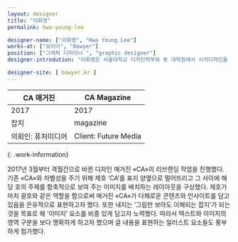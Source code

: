 ```yaml
---
layout: designer
title: "이화영"
permalink: hwa-young-lee

designer-name: ["이화영", "Hwa Young Lee"]
works-at: ["보이어", "Bowyer"]
position: ["그래픽 디자이너 ", "graphic designer"]
designer-introdution: "이화영은 서울대학교 디자인학부와 동 대학원에서 시각디자인을 전공했다. 2014년부터 스튜디오 플랏의 멤버로 활동하다 2016년 디자이너 황상준과 함께 보이어를 설립했다. 보이어는 문화예술과 관련된 홍보물과 크고 작은 상업 프로젝트 및 브랜딩, 인쇄, 제품 디자인 등 폭넓은 분야를 다루고 있다."

designer-site: [ bowyer.kr ]
---
```


| CA 매거진 | CA Magazine |
|----------------|----------------|
| 2017 | 2017 |
| 잡지 | magazine |
| 의뢰인: 퓨처미디어 | Client: Future Media |
{: .work-information}

2017년 3월부터 격월간으로 바뀐 디자인 매거진 «CA»의 리브랜딩 작업을 진행했다. 기존 «CA»와 차별성을 주기 위해 제호 ‘CA’를 표지 양옆으로 떨어뜨리고 그 사이에 해당 호의 주제를 함축적으로 보여 주는 이미지를 배치하는 레이아웃을 구상했다. 제호가 마치 괄호와 같은 역할을 함으로써 매거진 «CA»가 다채로운 콘텐츠와 인사이트를 담고 있음을 은유적으로 표현하고자 했다. 또한 내지는 ‘그림만 보아도 이해되는 잡지’가 되는 것을 목표로 해 ‘이미지’ 요소를 비중 있게 담고자 노력했다. 따라서 텍스트와 이미지의 영역 구분을 보다 명확하게 하고자 했으며 글 내용을 표현하는 일러스트 요소들도 풍부하게 첨가했다.
